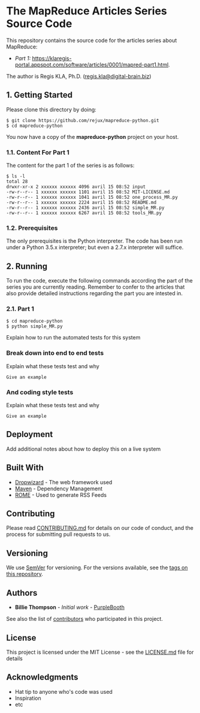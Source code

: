 # The MapReduce Articles Series Source Code

This repository contains the source code for the articles series about MapReduce:
* *Part 1:* https://klaregis-portal.appspot.com/software/articles/0001/mapred-part1.html. 


The author is Regis KLA, Ph.D. 
(regis.kla@digital-brain.biz)

## 1. Getting Started

Please clone this directory by doing: 

```
$ git clone https://github.com/rejux/mapreduce-python.git
$ cd mapreduce-python
```

You now have a copy of the **mapreduce-python** project on your host. 

### 1.1. Content For Part 1

The content for the part 1 of the series is as follows:

```
$ ls -l
total 28
drwxr-xr-x 2 xxxxxx xxxxxx 4096 avril 15 08:52 input
-rw-r--r-- 1 xxxxxx xxxxxx 1101 avril 15 08:52 MIT-LICENSE.md
-rw-r--r-- 1 xxxxxx xxxxxx 1041 avril 15 08:52 one_process_MR.py
-rw-r--r-- 1 xxxxxx xxxxxx 2224 avril 15 08:52 README.md
-rw-r--r-- 1 xxxxxx xxxxxx 2436 avril 15 08:52 simple_MR.py
-rw-r--r-- 1 xxxxxx xxxxxx 6267 avril 15 08:52 tools_MR.py
```

### 1.2. Prerequisites

The only prerequisites is the Python interpreter. The code has been run under a Python 3.5.x interpreter; 
but even a 2.7.x interpreter will suffice.

## 2. Running

To run the code, execute the following commands according the part of the series you are currently reading.
Remember to confer to the articles that also provide detailed instructions regarding the part you are 
intested in.

### 2.1. Part 1

```
$ cd mapreduce-python
$ python simple_MR.py
```




Explain how to run the automated tests for this system

### Break down into end to end tests

Explain what these tests test and why

```
Give an example
```

### And coding style tests

Explain what these tests test and why

```
Give an example
```

## Deployment

Add additional notes about how to deploy this on a live system

## Built With

* [Dropwizard](http://www.dropwizard.io/1.0.2/docs/) - The web framework used
* [Maven](https://maven.apache.org/) - Dependency Management
* [ROME](https://rometools.github.io/rome/) - Used to generate RSS Feeds

## Contributing

Please read [CONTRIBUTING.md](https://gist.github.com/PurpleBooth/b24679402957c63ec426) for details on our code of conduct, and the process for submitting pull requests to us.

## Versioning

We use [SemVer](http://semver.org/) for versioning. For the versions available, see the [tags on this repository](https://github.com/your/project/tags). 

## Authors

* **Billie Thompson** - *Initial work* - [PurpleBooth](https://github.com/PurpleBooth)

See also the list of [contributors](https://github.com/your/project/contributors) who participated in this project.

## License

This project is licensed under the MIT License - see the [LICENSE.md](LICENSE.md) file for details

## Acknowledgments

* Hat tip to anyone who's code was used
* Inspiration
* etc

